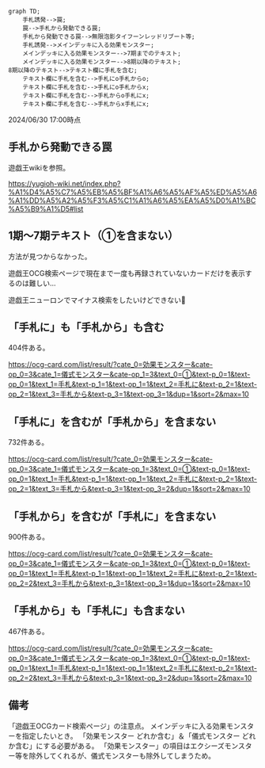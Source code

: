 

```mermaid
graph TD;
    手札誘発-->罠;
    罠-->手札から発動できる罠;
    手札から発動できる罠-->無限泡影タイフーンレッドリブート等;
    手札誘発-->メインデッキに入る効果モンスター;
    メインデッキに入る効果モンスター-->7期までのテキスト;
    メインデッキに入る効果モンスター-->8期以降のテキスト;
8期以降のテキスト-->テキスト欄に手札を含む;
    テキスト欄に手札を含む-->手札にo手札からo;
    テキスト欄に手札を含む-->手札にo手札からx;
    テキスト欄に手札を含む-->手札からo手札にx;
    テキスト欄に手札を含む-->手札からx手札にx;
```

2024/06/30 17:00時点

## 手札から発動できる罠
遊戯王wikiを参照。

https://yugioh-wiki.net/index.php?%A1%D4%A5%C7%A5%EB%A5%BF%A1%A6%A5%AF%A5%ED%A5%A6%A1%DD%A5%A2%A5%F3%A5%C1%A1%A6%A5%EA%A5%D0%A1%BC%A5%B9%A1%D5#list

## 1期〜7期テキスト（①を含まない）
方法が見つからなかった。

遊戯王OCG検索ページで現在まで一度も再録されていないカードだけを表示するのは難しい...

遊戯王ニューロンでマイナス検索をしたいけどできない🥲

## 「手札に」も「手札から」も含む
404件ある。

https://ocg-card.com/list/result/?cate_0=効果モンスター&cate-op_0=3&cate_1=儀式モンスター&cate-op_1=3&text_0=①&text-p_0=1&text-op_0=1&text_1=手札&text-p_1=1&text-op_1=1&text_2=手札に&text-p_2=1&text-op_2=1&text_3=手札から&text-p_3=1&text-op_3=1&dup=1&sort=2&max=10

## 「手札に」を含むが「手札から」を含まない
732件ある。

https://ocg-card.com/list/result/?cate_0=効果モンスター&cate-op_0=3&cate_1=儀式モンスター&cate-op_1=3&text_0=①&text-p_0=1&text-op_0=1&text_1=手札&text-p_1=1&text-op_1=1&text_2=手札に&text-p_2=1&text-op_2=1&text_3=手札から&text-p_3=1&text-op_3=2&dup=1&sort=2&max=10

## 「手札から」を含むが「手札に」を含まない
900件ある。

https://ocg-card.com/list/result/?cate_0=効果モンスター&cate-op_0=3&cate_1=儀式モンスター&cate-op_1=3&text_0=①&text-p_0=1&text-op_0=1&text_1=手札&text-p_1=1&text-op_1=1&text_2=手札に&text-p_2=1&text-op_2=2&text_3=手札から&text-p_3=1&text-op_3=1&dup=1&sort=2&max=10

## 「手札から」も「手札に」も含まない
467件ある。

https://ocg-card.com/list/result/?cate_0=効果モンスター&cate-op_0=3&cate_1=儀式モンスター&cate-op_1=3&text_0=①&text-p_0=1&text-op_0=1&text_1=手札&text-p_1=1&text-op_1=1&text_2=手札に&text-p_2=1&text-op_2=2&text_3=手札から&text-p_3=1&text-op_3=2&dup=1&sort=2&max=10

## 備考
「遊戯王OCGカード検索ページ」の注意点。
メインデッキに入る効果モンスターを指定したいとき。
「効果モンスター どれか含む」＆「儀式モンスター どれか含む」にする必要がある。
「効果モンスター」の項目はエクシーズモンスター等を除外してくれるが、儀式モンスターも除外してしまうため。